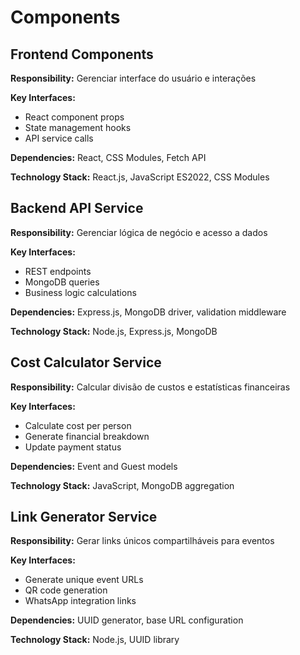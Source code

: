 # Components

## Frontend Components

**Responsibility:** Gerenciar interface do usuário e interações

**Key Interfaces:**
- React component props
- State management hooks
- API service calls

**Dependencies:** React, CSS Modules, Fetch API

**Technology Stack:** React.js, JavaScript ES2022, CSS Modules

## Backend API Service

**Responsibility:** Gerenciar lógica de negócio e acesso a dados

**Key Interfaces:**
- REST endpoints
- MongoDB queries
- Business logic calculations

**Dependencies:** Express.js, MongoDB driver, validation middleware

**Technology Stack:** Node.js, Express.js, MongoDB

## Cost Calculator Service

**Responsibility:** Calcular divisão de custos e estatísticas financeiras

**Key Interfaces:**
- Calculate cost per person
- Generate financial breakdown
- Update payment status

**Dependencies:** Event and Guest models

**Technology Stack:** JavaScript, MongoDB aggregation

## Link Generator Service

**Responsibility:** Gerar links únicos compartilháveis para eventos

**Key Interfaces:**
- Generate unique event URLs
- QR code generation
- WhatsApp integration links

**Dependencies:** UUID generator, base URL configuration

**Technology Stack:** Node.js, UUID library
